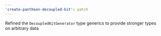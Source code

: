```yaml
---
'create-pantheon-decoupled-kit': patch
---
```


Refined the `DecoupledKitGenerator` type generics to provide stronger types on
arbitrary data
